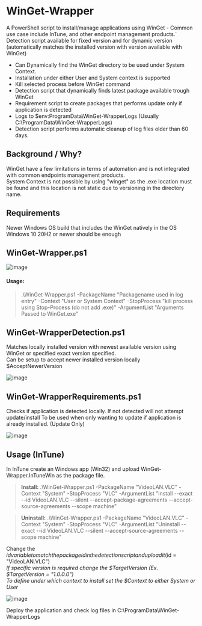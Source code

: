 # WinGet-Wrapper  
A PowerShell script to install/manage applications using WinGet - Common use case include InTune, and other endpoint management products.´ 
Detection script available for fixed version and for dynamic version (automatically matches the installed version with version available with WinGet)

* Can Dynamically find the WinGet directory to be used under System Context.
* Installation under either User and System context is supported
* Kill selected process before WinGet command
* Detection script that dynamically finds latest package available trough WinGet
* Requirement script to create packages that performs update only if application is detected
* Logs to $env:ProgramData\WinGet-WrapperLogs (Usually C:\ProgramData\WinGet-WrapperLogs) 
* Detection script performs automatic cleanup of log files older than 60 days.

## Background / Why?
WinGet have a few limitations in terms of automation and is not integrated with common endpoints management products.  
System Context is not possible by using "winget" as the .exe location must be found and this location is not static due to versioning in the directory name.

## Requirements
Newer Windows OS build that includes the WinGet natively in the OS   
Windows 10 20H2 or newer should be enough

## WinGet-Wrapper.ps1
![image](https://github.com/SorenLundt/WinGet-Wrapper/assets/127216441/fa0a68a2-b790-489f-8995-fd26d8031f55)
#### Usage:
>.\WinGet-Wrapper.ps1 -PackageName "Packagename used in log entry" -Context "User or System Context" -StopProcess "kill process using Stop-Process (do not add .exe)" -ArgumentList "Arguments Passed to WinGet.exe"

## WinGet-WrapperDetection.ps1
Matches locally installed version with newest available version using WinGet or specified exact version specified.  
Can be setup to accept newer installed version locally $AcceptNewerVersion

![image](https://github.com/SorenLundt/WinGet-Wrapper/assets/127216441/aac66723-24f9-4e7f-94ed-7a79ed49c623)

## WinGet-WrapperRequirements.ps1
Checks if application is detected locally. If not detected will not attempt update/install
To be used when only wanting to update if application is already installed. (Update Only)

![image](https://github.com/SorenLundt/WinGet-Wrapper/assets/127216441/1617c13e-11ef-4bfd-96c7-c4962706b0be)


## Usage (InTune)
In InTune create an Windows app (Win32) and upload WinGet-Wrapper.InTuneWin as the package file.  
>**Install:** .\WinGet-Wrapper.ps1 -PackageName "VideoLAN.VLC" -Context "System" -StopProcess "VLC" -ArgumentList "install --exact --id VideoLAN.VLC --silent --accept-package-agreements --accept-source-agreements --scope machine"  

>**Uninstall:** .\WinGet-Wrapper.ps1 -PackageName "VideoLAN.VLC" -Context "System" -StopProcess "VLC" -ArgumentList "Uninstall --exact --id VideoLAN.VLC --silent --accept-source-agreements --scope machine"

Change the $id variable to match the package id in the detection script and upload it  ($id = "VideoLAN.VLC")  
  *If specific version is required change the $TargetVersion (Ex. $TargetVersion = "1.0.0.0")*  
  *To define under which context to install set the $Context to either System or User*
  
![image](https://github.com/SorenLundt/WinGet-Wrapper/assets/127216441/6e29de05-effd-44e7-935b-1c3492d14af3)

Deploy the application and check log files in C:\ProgramData\WinGet-WrapperLogs

